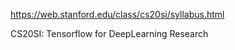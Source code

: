 https://web.stanford.edu/class/cs20si/syllabus.html


CS20SI: Tensorflow for DeepLearning Research 

